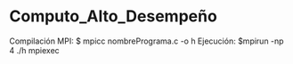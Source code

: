 # Computo_Alto_Desempeño
Compilación MPI:
$ mpicc nombrePrograma.c -o h
Ejecución:
$mpirun -np 4 ./h
mpiexec
